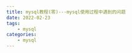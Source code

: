 ```yaml
---
title: mysql教程(零)---mysql使用过程中遇到的问题
date: 2022-02-23
tags:
    - mysql
categories:
    - mysql
---
```


